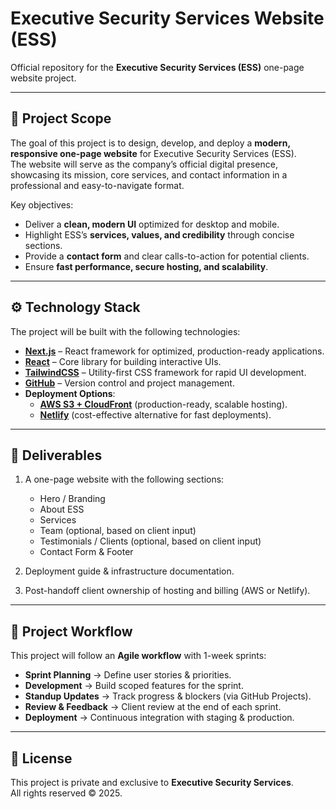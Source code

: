 # Executive Security Services Website (ESS)

Official repository for the **Executive Security Services (ESS)** one-page website project.

---

## 📌 Project Scope

The goal of this project is to design, develop, and deploy a **modern, responsive one-page website** for Executive Security Services (ESS).  
The website will serve as the company’s official digital presence, showcasing its mission, core services, and contact information in a professional and easy-to-navigate format.

Key objectives:
- Deliver a **clean, modern UI** optimized for desktop and mobile.
- Highlight ESS’s **services, values, and credibility** through concise sections.
- Provide a **contact form** and clear calls-to-action for potential clients.
- Ensure **fast performance, secure hosting, and scalability**.

---

## ⚙️ Technology Stack

The project will be built with the following technologies:

- **[Next.js](https://nextjs.org/)** – React framework for optimized, production-ready applications.  
- **[React](https://react.dev/)** – Core library for building interactive UIs.  
- **[TailwindCSS](https://tailwindcss.com/)** – Utility-first CSS framework for rapid UI development.  
- **[GitHub](https://github.com/)** – Version control and project management.  
- **Deployment Options**:  
  - **[AWS S3 + CloudFront](https://aws.amazon.com/)** (production-ready, scalable hosting).  
  - **[Netlify](https://www.netlify.com/)** (cost-effective alternative for fast deployments).  

---

## 🚀 Deliverables

1. A one-page website with the following sections:
   - Hero / Branding  
   - About ESS  
   - Services  
   - Team (optional, based on client input)  
   - Testimonials / Clients (optional, based on client input)  
   - Contact Form & Footer  

2. Deployment guide & infrastructure documentation.  
3. Post-handoff client ownership of hosting and billing (AWS or Netlify).  

---

## 📅 Project Workflow

This project will follow an **Agile workflow** with 1-week sprints:

- **Sprint Planning** → Define user stories & priorities.  
- **Development** → Build scoped features for the sprint.  
- **Standup Updates** → Track progress & blockers (via GitHub Projects).  
- **Review & Feedback** → Client review at the end of each sprint.  
- **Deployment** → Continuous integration with staging & production.  

---

## 📖 License

This project is private and exclusive to **Executive Security Services**.  
All rights reserved © 2025.
